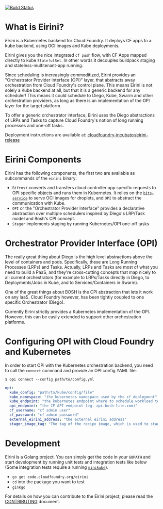 [![Build Status](https://travis-ci.org/cloudfoundry-incubator/eirini.svg?branch=master)](https://travis-ci.org/cloudfoundry-incubator/eirini)

# What is Eirini?

*Eirini* is a Kubernetes backend for Cloud Foundry.
It deploys CF apps to a kube backend, using OCI images and Kube deployments.

Eirini gives you the nice integrated `cf push` flow,
with CF Apps mapped directly to kube `StatefulSet`.
In other words it decouples buildpack staging and stateless-multitenant-app running.

Since scheduling is increasingly commoditized, Eirini provides an "Orchestrator Provider Interface (OPI)" layer, that abstracts away orchestration from Cloud Foundry's control plane. This means Eirini is not solely a Kube backend at all, but that it is a generic backend for any scheduler! This means it could schedule to Diego, Kube, Swarm and other orchestration providers, as long as there is an implementation of the OPI layer for the target platform.

To offer a generic orchestrator interface, Eirini uses the Diego abstractions of LRPs and Tasks to capture Cloud Foundry's notion of long running processes and one-off tasks.

Deployment instructions are available at: [cloudfoundry-incubator/eirini-release](https://github.com/cloudfoundry-incubator/eirini-release)

# Eirini Components

Eirini has the following components, the first two are available as subcommands of the `eirini` binary:
 
 - `Bifrost` converts and transfers cloud controller app specific requests to OPI specific objects and runs them in Kubernetes. It relies on the [`bits-service`](https://github.com/cloudfoundry-incubator/bits-service) to serve OCI images for droplets, and `OPI` to abstract the communication with Kube.
 - `OPI` or the "Orchestrator Provider Interface" provides a declarative abstraction over multiple schedulers inspired by Diego's LRP/Task model and Bosh's CPI concept.
 - `Stager` implements staging by running Kubernetes/OPI one-off tasks
 
# Orchestrator Provider Interface (OPI)

The really great thing about Diego is the high level abstractions above the level of containers and pods.
Specifically, these are Long Running Processes (LRPs) and Tasks.
Actually, LRPs and Tasks are most of what you need to build a PaaS,
and they're cross-cutting concepts that map nicely to all current orchestrators
(for example to LRPs/Tasks directly in Diego,
to Deployments/Jobs in Kube,
and to Services/Containers in Swarm).

One of the great things about BOSH is the CPI abstraction that lets it work on any IaaS.
Cloud Foundry however, has been tightly coupled to one specific Orchestrator (Diego).

Currently Eirini strictly provides a Kubernetes implementation of the OPI.
However, this can be easily extended to support other orchestration platforms.

# Configuring OPI with Cloud Foundry and Kubernetes

In order to start OPI with the Kubernetes orchestration backend, you need to call the `connect` command and provide an OPI config YAML file:

`$ opi connect --config path/to/config.yml`

```yaml
opi:
  kube_config: "path/to/kube/config/file"
  kube_namespace: "the kubernetes namespace used by the cf deployment"
  kube_endpoint: "the kubernetes endpoint where to schedule workload to"
  api_endpoint: "the CF API endpoint (eg. api.bosh-lite.com)"
  cf_username: "cf admin user"
  cf_password: "cf admin password"
  external_eirini_address: "the external eirini address"
  stager_image_tag: "The tag of the recipe image, which is used to stage an app. If empty, latest is used."
```

# Development

Eirini is a Golang project.
You can simply get the code in your `GOPATH` and start development by running unit tests and integration tests like below
(Some integration tests require a running [`minikube`](https://github.com/kubernetes/minikube#installation)).

* `go get code.cloudfoundry.org/eirini`
* `cd` into the package you want to test
* `ginkgo`

For details on how you can contribute to the Eirini project,
please read the [CONTRIBUTING](CONTRIBUTING.md) document.
